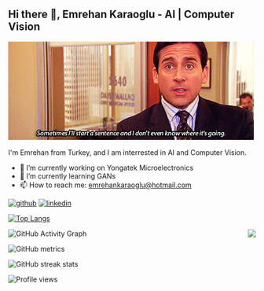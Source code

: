 ## Hi there 👋, Emrehan Karaoglu - AI | Computer Vision
![AI | Computer Vision](https://github.com/emrehankaraoglu/emrehankaraoglu/blob/main/giphy.gif)

I'm Emrehan from Turkey, and I am interrested in AI and Computer Vision.

- 🔭 I’m currently working on  Yongatek Microelectronics 
- 🌱 I’m currently learning GANs 
- 📫 How to reach me: emrehankaraoglu@hotmail.com 


[<img src='https://cdn.jsdelivr.net/npm/simple-icons@3.0.1/icons/github.svg' alt='github' height='40'>](https://github.com/emrehankaraoglu)  [<img src='https://cdn.jsdelivr.net/npm/simple-icons@3.0.1/icons/linkedin.svg' alt='linkedin' height='40'>](https://www.linkedin.com/in/emrehankaraoglu/)  


[![Top Langs](https://github-readme-stats.vercel.app/api/top-langs/?username=emrehankaraoglu)](https://github.com/emrehankaraoglu/github-readme-stats)

<a href="https://github.com/emrehankaraoglu/github-readme-stats">
  <img align="right" src="https://github-readme-stats.vercel.app/api/pin/?username=emrehankaraoglu&repo=github-readme-stats" />
</a>

![GitHub Activity Graph](https://activity-graph.herokuapp.com/graph?username=emrehankaraoglu)  

![GitHub metrics](https://metrics.lecoq.io/emrehankaraoglu)  

![GitHub streak stats](https://github-readme-streak-stats.herokuapp.com/?user=emrehankaraoglu)  

![Profile views](https://gpvc.arturio.dev/emrehankaraoglu)  
